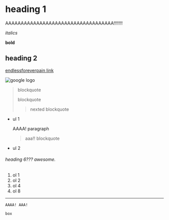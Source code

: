 # heading 1

AAAAAAAAAAAAAAAAAAAAAAAAAAAAAAAAAAA!!!!!!!

*italics*

**bold**

## heading 2

[endlessforeverpain link](https://ijding.github.io/cse15l-lab-reports/endlessforeverpain.html)


![google logo](https://www.google.ca/images/branding/googlelogo/2x/googlelogo_color_272x92dp.png)

> blockquote
> 
> blockquote
> > nexted blockquote


* ul 1

  AAAA! paragraph
  > aaa!! blockquote
  
* ul 2

###### heading 6??? awesome.

1. ol 1
2. ol 2
4. ol 4
5. ol 8

---

`AAAA! AAA!`

```
box
```
